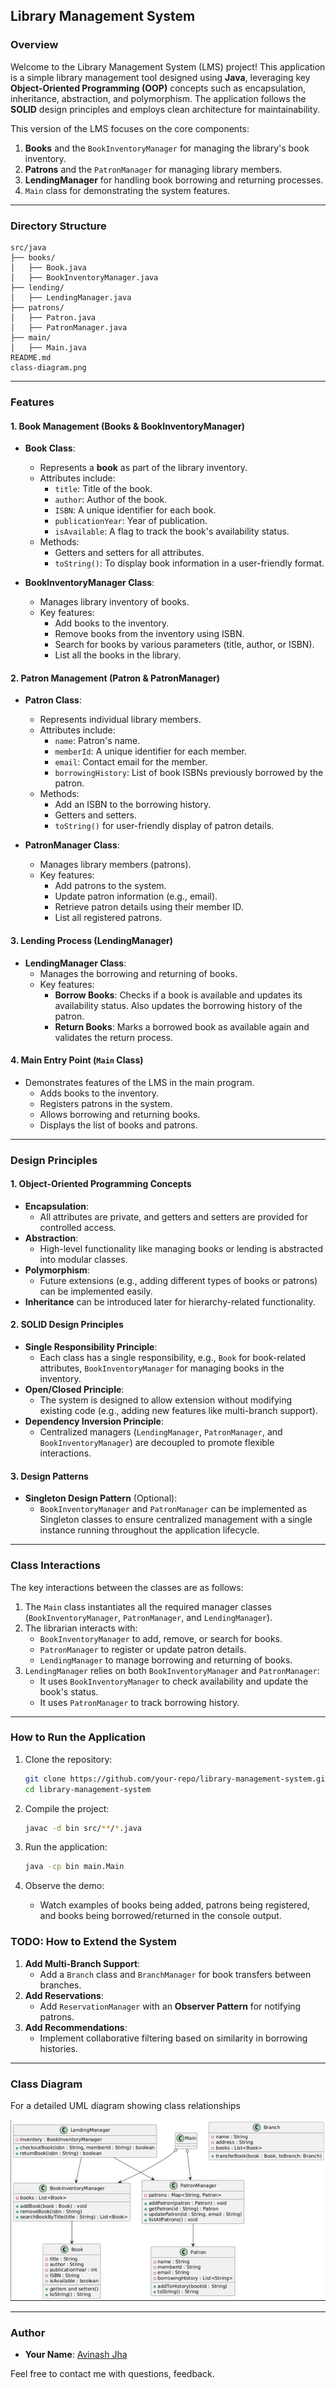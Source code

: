 ## Library Management System

### **Overview**
Welcome to the Library Management System (LMS) project! This application is a simple library management tool designed using **Java**, leveraging key **Object-Oriented Programming (OOP)** concepts such as encapsulation, inheritance, abstraction, and polymorphism. The application follows the **SOLID** design principles and employs clean architecture for maintainability.

This version of the LMS focuses on the core components:
1. **Books** and the `BookInventoryManager` for managing the library's book inventory.
2. **Patrons** and the `PatronManager` for managing library members.
3. **LendingManager** for handling book borrowing and returning processes.
4. `Main` class for demonstrating the system features.

---

### **Directory Structure**
```
src/java
├── books/
│   ├── Book.java
│   ├── BookInventoryManager.java
├── lending/
│   ├── LendingManager.java
├── patrons/
│   ├── Patron.java
│   ├── PatronManager.java
├── main/
│   ├── Main.java
README.md
class-diagram.png
```

---

### **Features**

#### 1. **Book Management (Books & BookInventoryManager)**
- **Book Class**:
    - Represents a **book** as part of the library inventory.
    - Attributes include:
        - `title`: Title of the book.
        - `author`: Author of the book.
        - `ISBN`: A unique identifier for each book.
        - `publicationYear`: Year of publication.
        - `isAvailable`: A flag to track the book's availability status.
    - Methods:
        - Getters and setters for all attributes.
        - `toString()`: To display book information in a user-friendly format.

- **BookInventoryManager Class**:
    - Manages library inventory of books.
    - Key features:
        - Add books to the inventory.
        - Remove books from the inventory using ISBN.
        - Search for books by various parameters (title, author, or ISBN).
        - List all the books in the library.

#### 2. **Patron Management (Patron & PatronManager)**
- **Patron Class**:
    - Represents individual library members.
    - Attributes include:
        - `name`: Patron's name.
        - `memberId`: A unique identifier for each member.
        - `email`: Contact email for the member.
        - `borrowingHistory`: List of book ISBNs previously borrowed by the patron.
    - Methods:
        - Add an ISBN to the borrowing history.
        - Getters and setters.
        - `toString()` for user-friendly display of patron details.

- **PatronManager Class**:
    - Manages library members (patrons).
    - Key features:
        - Add patrons to the system.
        - Update patron information (e.g., email).
        - Retrieve patron details using their member ID.
        - List all registered patrons.

#### 3. **Lending Process (LendingManager)**
- **LendingManager Class**:
    - Manages the borrowing and returning of books.
    - Key features:
        - **Borrow Books**: Checks if a book is available and updates its availability status. Also updates the borrowing history of the patron.
        - **Return Books**: Marks a borrowed book as available again and validates the return process.

#### 4. **Main Entry Point (`Main` Class)**
- Demonstrates features of the LMS in the main program.
    - Adds books to the inventory.
    - Registers patrons in the system.
    - Allows borrowing and returning books.
    - Displays the list of books and patrons.

---

### **Design Principles**

#### 1. **Object-Oriented Programming Concepts**
- **Encapsulation**:
    - All attributes are private, and getters and setters are provided for controlled access.
- **Abstraction**:
    - High-level functionality like managing books or lending is abstracted into modular classes.
- **Polymorphism**:
    - Future extensions (e.g., adding different types of books or patrons) can be implemented easily.
- **Inheritance** can be introduced later for hierarchy-related functionality.

#### 2. **SOLID Design Principles**
- **Single Responsibility Principle**:
    - Each class has a single responsibility, e.g., `Book` for book-related attributes, `BookInventoryManager` for managing books in the inventory.
- **Open/Closed Principle**:
    - The system is designed to allow extension without modifying existing code (e.g., adding new features like multi-branch support).
- **Dependency Inversion Principle**:
    - Centralized managers (`LendingManager`, `PatronManager`, and `BookInventoryManager`) are decoupled to promote flexible interactions.

#### 3. **Design Patterns**
- **Singleton Design Pattern** (Optional):
    - `BookInventoryManager` and `PatronManager` can be implemented as Singleton classes to ensure centralized management with a single instance running throughout the application lifecycle.

---

### **Class Interactions**
The key interactions between the classes are as follows:
1. The `Main` class instantiates all the required manager classes (`BookInventoryManager`, `PatronManager`, and `LendingManager`).
2. The librarian interacts with:
    - `BookInventoryManager` to add, remove, or search for books.
    - `PatronManager` to register or update patron details.
    - `LendingManager` to manage borrowing and returning of books.
3. `LendingManager` relies on both `BookInventoryManager` and `PatronManager`:
    - It uses `BookInventoryManager` to check availability and update the book's status.
    - It uses `PatronManager` to track borrowing history.

---

### **How to Run the Application**

1. Clone the repository:
    ```bash
    git clone https://github.com/your-repo/library-management-system.git
    cd library-management-system
    ```

2. Compile the project:
    ```bash
    javac -d bin src/**/*.java
    ```

3. Run the application:
    ```bash
    java -cp bin main.Main
    ```

4. Observe the demo:
    - Watch examples of books being added, patrons being registered, and books being borrowed/returned in the console output.

### **TODO: How to Extend the System**
1. **Add Multi-Branch Support**:
    - Add a `Branch` class and `BranchManager` for book transfers between branches.
2. **Add Reservations**:
    - Add `ReservationManager` with an **Observer Pattern** for notifying patrons.
3. **Add Recommendations**:
    - Implement collaborative filtering based on similarity in borrowing histories.

---

### **Class Diagram**

For a detailed UML diagram showing class relationships

![img.png](img.png)

---

### **Author**
- **Your Name**: [Avinash Jha](https://github.com/Avvinashjha)

Feel free to contact me with questions, feedback.
